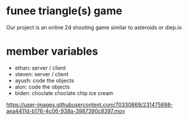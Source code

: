 # funee triangle(s) game
Our project is an online 2d shooting game similar to asteroids or diep.io

# member variables
- ethan: server / client
- steven: server / client
- ayush: code the objects
- alon: code the objects
- biden: choclate choclate chip ice cream


https://user-images.githubusercontent.com/70330869/231475898-aea4411d-b176-4c06-938a-3987390c8397.mov

